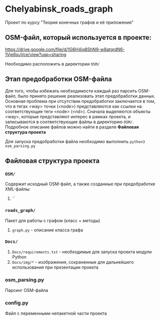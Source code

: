 # Chelyabinsk_roads_graph
Проект по курсу "Теория конечных графов и её приложения"

## OSM-файл, который используется в проекте: 
https://drive.google.com/file/d/1G6H4iq8ShN9-w8atgrdN6-1Vje6suVce/view?usp=sharing

Необходимо расположить в директории `OSM/`

## Этап предобработки OSM-файла
Для того, чтобы избежать необходимости каждый раз парсить OSM-файл, было принято решение 
реализовать этап предобработки данных. Основная проблема при отсутствии предобработки заключается в том, что в тегах \<way\>
точки (\<node\>) представляются как ссылки на соответствующие теги \<node\> (\<nd\>). Сначала выделяются объекты \<way\>, которые 
представляют интерес в рамках проекта, и записываются в соответствующие файлы в директорию `OSM/`. 
Подробное описание файлов можно найти в разделе **Файловая структура проекта**

Для запуска предобработки файла необходимо выполнить `python3 osm_parsing.py`

## Файловая структура проекта

### `OSM/`
Содержит исходный OSM-файл, а также созданные при предобработке XML-файлы:

1) ``

### `roads_graph/`
Пакет для работы с графом (класс + методы)

1) `graph.py` - описание класса графа

### `Docs/`
1) `Docs/requirements.txt` - необходимые для запуска проекта модули Python
2) `Docs/img/*` - изображения, сохраненные для дальнейшего использования при презентации проекта

### osm_parsing.py
Парсинг OSM-файла

### config.py
Файл с переменными непакетной части проекта